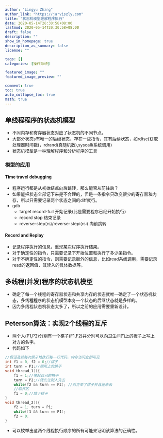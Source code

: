 ```yaml
---
author: "Lingyu Zhang"
author_link: "https://jarviszly.com"
title: "状态机模型理解程序执行"
date: 2020-05-14T20:30:58+08:00
lastmod: 2020-05-14T20:30:58+08:00
draft: false
description: ""
show_in_homepage: true
description_as_summary: false
license: ""

tags: []
categories: [操作系统]

featured_image: ""
featured_image_preview: ""

comment: true
toc: true
auto_collapse_toc: true
math: true
---
```


## 单线程程序的状态机模型
- 不同内存和寄存器状态对应了状态机的不同节点。
- 大部分状态s有唯一的后继状态，存在一些指令，其有后续状态，如rdtsc(获取处理器时间戳)，rdrand(真随机数),syscall(系统调用)
- 状态机模型是一种理解程序和分析程序的工具

### 模型的应用

#### Time travel debugging
- 程序运行都是从初始结点向后跳转，那么能否从前往后？
- 如果能把状态全部记下来是不合理的，但是一条指令只改变很少的寄存器和内存，所以只需要记录两个状态之间的diff就行。
- gdb
  - target record-full 开始记录(此是需要程序已经开始执行)
  - record stop 结束记录
  - reverse-step(rs)/reverse-stepi(rsi) 向前跳转


#### Record and Replay
- 记录程序执行的信息，重现某次程序执行结果。
- 对于确定性的指令，只需要记录下开始位置和执行了多少条指令。
- 对于不确定性的指令，则需要记录额外的信息，比如read系统调用，需要记录read的返回值，其读入的具体数据等。

## 多线程(并发)程序的状态机模型
- 确定了每一个线程的寄存器状态和共享内存的状态就唯一确定了一个状态机状态，多线程程序的状态机模型本身一个状态的后继状态就是多样的。
- 因为多线程状态机状态太多了，所以之前的应用需要重新设计。


## Peterson算法：实现2个线程的互斥
- 两个人(P1,P2)分别有一个棋子(F1,F2)并分别可以向卫生间门上的板子上写上对方的名字。
- 代码如下
```c++
//假设及其每次原子地执行每一行代码，内存访问立即可见
int f1 = 0, f2 = 0;//棋子
int turn = P1;//厕所上的牌子
void thread_1(){
    f1 = 1;//举起自己的棋子 
    turn = P2;//优先让别人先去
    while(f2 && turn == P2); //对方举了棋子并且还未去
    //临界区
    f1 = 0;//放下棋子
}
void thread_2(){
    f2 = 1; turn = P1;
    while(f1 && turn == P1);
    f2 = 0;
}
```
- 可以枚举出这两个线程执行顺序的所有可能来证明该算法的正确性。